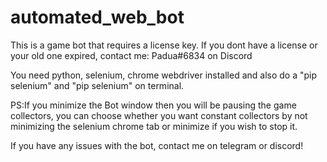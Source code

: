 # automated_web_bot
This is a game bot that requires a license key. 
 If you dont have a license or your old one expired, contact me: Padua#6834 on Discord

You need python, selenium, chrome webdriver installed and also do a "pip selenium" and "pip selenium" on terminal.

PS:If you minimize the Bot window then you will be pausing the game collectors, 
you can choose whether you want constant collectors by not minimizing the selenium chrome tab
or minimize if you wish to stop it.

If you have any issues with the bot, contact me on telegram or discord!
